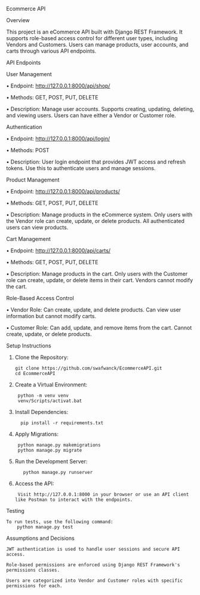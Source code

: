 Ecommerce API

Overview

This project is an eCommerce API built with Django REST Framework. It supports role-based access control for different user types, including Vendors and Customers. Users can manage products, user accounts, and carts through various API endpoints.

API Endpoints

User Management

•	Endpoint: http://127.0.0.1:8000/api/shop/

•	Methods: GET, POST, PUT, DELETE

•	Description: Manage user accounts. Supports creating, updating, deleting, and viewing users. Users can have either a Vendor or Customer role.

Authentication

•	Endpoint: http://127.0.0.1:8000/api/login/

•	Methods: POST

•	Description: User login endpoint that provides JWT access and refresh tokens. Use this to authenticate users and manage sessions.

Product Management

•	Endpoint: http://127.0.0.1:8000/api/products/

•	Methods: GET, POST, PUT, DELETE

•	Description: Manage products in the eCommerce system. Only users with the Vendor role can create, update, or delete products. All authenticated users can view products.

Cart Management

•	Endpoint: http://127.0.0.1:8000/api/carts/

•	Methods: GET, POST, PUT, DELETE

•	Description: Manage products in the cart. Only users with the Customer role can create, update, or delete items in their cart. Vendors cannot modify the cart.

Role-Based Access Control

•	Vendor Role: Can create, update, and delete products. Can view user information but cannot modify carts.

•	Customer Role: Can add, update, and remove items from the cart. Cannot create, update, or delete products.


Setup Instructions

1.	Clone the Repository:
   
        git clone https://github.com/swafwanck/EcommerceAPI.git
        cd EcommerceAPI 
  	
2.	Create a Virtual Environment:
           
         python -m venv venv
         venv/Scripts/activat.bat

3.	Install Dependencies: 

          pip install -r requirements.txt

4.	Apply Migrations:
	
         python manage.py makemigrations
         python manage.py migrate
  	
5.	Run the Development Server:
           
           python manage.py runserver
	

6.	Access the API:
   
         Visit http://127.0.0.1:8000 in your browser or use an API client like Postman to interact with the endpoints.

Testing

    To run tests, use the following command:
        python manage.py test
        
Assumptions and Decisions

    JWT authentication is used to handle user sessions and secure API access.
    
    Role-based permissions are enforced using Django REST Framework's permissions classes.
    
    Users are categorized into Vendor and Customer roles with specific permissions for each.
